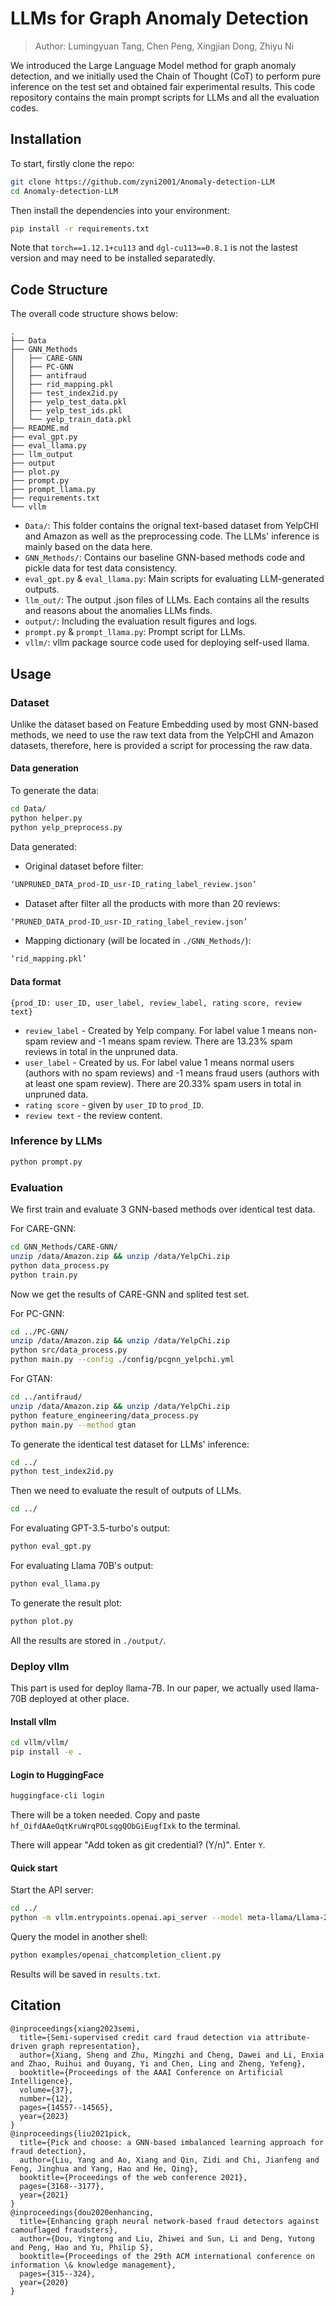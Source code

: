 # LLMs for Graph Anomaly Detection

> Author: Lumingyuan Tang, Chen Peng, Xingjian Dong, Zhiyu Ni

We introduced the Large Language Model method for graph anomaly detection, and we initially used the Chain of Thought (CoT) to perform pure inference on the test set and obtained fair experimental results. This code repository contains the main prompt scripts for LLMs and all the evaluation codes.

## Installation

To start, firstly clone the repo:

```bash
git clone https://github.com/zyni2001/Anomaly-detection-LLM
cd Anomaly-detection-LLM
```

Then install the dependencies into your environment:

```bash
pip install -r requirements.txt
```

Note that `torch==1.12.1+cu113` and `dgl-cu113==0.8.1` is not the lastest version and may need to be installed separatedly.

## Code Structure

The overall code structure shows below:

```shell
.
├── Data
├── GNN_Methods
│   ├── CARE-GNN
│   ├── PC-GNN
│   ├── antifraud
│   ├── rid_mapping.pkl
│   ├── test_index2id.py
│   ├── yelp_test_data.pkl
│   ├── yelp_test_ids.pkl
│   └── yelp_train_data.pkl
├── README.md
├── eval_gpt.py
├── eval_llama.py
├── llm_output
├── output
├── plot.py
├── prompt.py
├── prompt_llama.py
├── requirements.txt
└── vllm
```

- `Data/`: This folder contains the orignal text-based dataset from YelpCHI and Amazon as well as the preprocessing code. The LLMs' inference is mainly based on the data here.
- `GNN_Methods/`: Contains our baseline GNN-based methods code and pickle data for test data consistency.
- `eval_gpt.py` & `eval_llama.py`: Main scripts for evaluating LLM-generated outputs.
- `llm_out/`: The output .json files of LLMs. Each contains all the results and reasons about the anomalies LLMs finds.
- `output/`: Including the evaluation result figures and logs.
- `prompt.py` & `prompt_llama.py`: Prompt script for LLMs.
- `vllm/`: vllm package source code used for deploying self-used llama.

## Usage

### Dataset

Unlike the dataset based on Feature Embedding used by most GNN-based methods, we need to use the raw text data from the YelpCHI and Amazon datasets, therefore, here is provided a script for processing the raw data.

#### Data generation

To generate the data:

```bash
cd Data/
python helper.py
python yelp_preprocess.py
```

Data generated:

- Original dataset before filter:

```bash
‘UNPRUNED_DATA_prod-ID_usr-ID_rating_label_review.json’
```

- Dataset after filter all the products with more than 20 reviews:

```bash
‘PRUNED_DATA_prod-ID_usr-ID_rating_label_review.json’
```

- Mapping dictionary (will be located in `./GNN_Methods/`):

```bash
‘rid_mapping.pkl’
```

#### Data format

`{prod_ID: user_ID, user_label, review_label, rating score, review text}`

- `review_label` - Created by Yelp company. For label value 1 means non-spam review and -1 means spam review. There are 13.23% spam reviews in total in the unpruned data.
- `user_label` - Created by us. For label value 1 means normal users (authors with no spam reviews) and -1 means fraud users (authors with at least one spam review). There are 20.33% spam users in total in unpruned data.
- `rating score` - given by `user_ID` to `prod_ID`.
- `review text` - the review content.

### Inference by LLMs

```bash
python prompt.py
```

### Evaluation

We first train and evaluate 3 GNN-based methods over identical test data.

For CARE-GNN:

```bash
cd GNN_Methods/CARE-GNN/
unzip /data/Amazon.zip && unzip /data/YelpChi.zip
python data_process.py
python train.py
```

Now we get the results of CARE-GNN and splited test set.

For PC-GNN:

```bash
cd ../PC-GNN/
unzip /data/Amazon.zip && unzip /data/YelpChi.zip
python src/data_process.py
python main.py --config ./config/pcgnn_yelpchi.yml
```

For GTAN:

```bash
cd ../antifraud/
unzip /data/Amazon.zip && unzip /data/YelpChi.zip
python feature_engineering/data_process.py
python main.py --method gtan
```

To generate the identical test dataset for LLMs' inference:

```bash
cd ../
python test_index2id.py
```



Then we need to evaluate the result of outputs of LLMs.

```bash
cd ../
```

For evaluating GPT-3.5-turbo's output:

```bash
python eval_gpt.py
```

For evaluating Llama 70B's output:

```bash
python eval_llama.py
```

To generate the result plot:

```bash
python plot.py
```

All the results are stored in `./output/`.

### Deploy vllm

This part is used for deploy llama-7B. In our paper, we actually used llama-70B deployed at other place.

#### Install vllm

```bash
cd vllm/vllm/
pip install -e .
```

#### Login to HuggingFace

```bash
huggingface-cli login
```

There will be a token needed. Copy and paste `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` to the terminal.

There will appear "Add token as git credential? (Y/n)". Enter `Y`.

#### Quick start

Start the API server:

```bash
cd ../
python -m vllm.entrypoints.openai.api_server --model meta-llama/Llama-2-7b-chat-hf
```

Query the model in another shell:

```bash
python examples/openai_chatcompletion_client.py 
```

Results will be saved in `results.txt`.

## Citation

```
@inproceedings{xiang2023semi,
  title={Semi-supervised credit card fraud detection via attribute-driven graph representation},
  author={Xiang, Sheng and Zhu, Mingzhi and Cheng, Dawei and Li, Enxia and Zhao, Ruihui and Ouyang, Yi and Chen, Ling and Zheng, Yefeng},
  booktitle={Proceedings of the AAAI Conference on Artificial Intelligence},
  volume={37},
  number={12},
  pages={14557--14565},
  year={2023}
}
@inproceedings{liu2021pick,
  title={Pick and choose: a GNN-based imbalanced learning approach for fraud detection},
  author={Liu, Yang and Ao, Xiang and Qin, Zidi and Chi, Jianfeng and Feng, Jinghua and Yang, Hao and He, Qing},
  booktitle={Proceedings of the web conference 2021},
  pages={3168--3177},
  year={2021}
}
@inproceedings{dou2020enhancing,
  title={Enhancing graph neural network-based fraud detectors against camouflaged fraudsters},
  author={Dou, Yingtong and Liu, Zhiwei and Sun, Li and Deng, Yutong and Peng, Hao and Yu, Philip S},
  booktitle={Proceedings of the 29th ACM international conference on information \& knowledge management},
  pages={315--324},
  year={2020}
}
```

